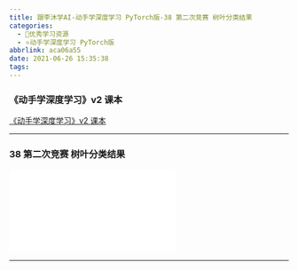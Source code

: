 ```yaml
---
title: 跟李沐学AI-动手学深度学习 PyTorch版-38 第二次竞赛 树叶分类结果
categories:
  - 🌙优秀学习资源
  - ⭐动手学深度学习 PyTorch版
abbrlink: aca06a55
date: 2021-06-26 15:35:38
tags:
---
```


### 《动手学深度学习》v2 课本

[《动手学深度学习》v2 课本](http://zh.d2l.ai/)

***

### 38 第二次竞赛 树叶分类结果

<iframe src="//player.bilibili.com/player.html?aid=631276695&bvid=BV1Eb4y1C7Fn&cid=359960472&page=1" scrolling="no" border="0" frameborder="no" framespacing="0" allowfullscreen="true"> </iframe>

<!--more-->

***
